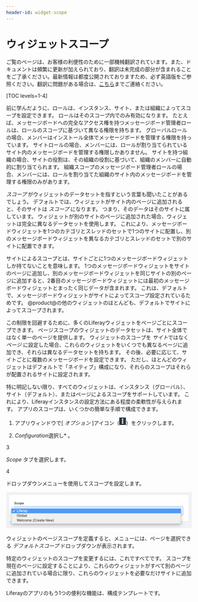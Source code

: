 ```yaml
---
header-id: widget-scope
---
```


# ウィジェットスコープ

<p class="alert alert-info"><span class="wysiwyg-color-blue120">ご覧のページは、お客様の利便性のために一部機械翻訳されています。また、ドキュメントは頻繁に更新が加えられており、翻訳は未完成の部分が含まれることをご了承ください。最新情報は都度公開されておりますため、必ず英語版をご参照ください。翻訳に問題がある場合は、<a href="mailto:support-content-jp@liferay.com">こちら</a>までご連絡ください。</span></p>

[TOC levels=1-4]

前に学んだように、ロールは、インスタンス、サイト、または組織によってスコープを設定できます。 ロールはそのスコープ内でのみ有効になります。 たとえば、メッセージボードへの完全なアクセス権を持つメッセージボード管理者ロールは、ロールのスコープに基づいて異なる権限を持ちます。 グローバルロールの場合、メンバーはインストール全体でメッセージボードを管理する権限を持っています。 サイトロールの場合、メンバーには、ロールが割り当てられているサイト内のメッセージボードを管理する権限しかありません。 サイトを持つ組織の場合、サイトの役割は、その組織の役割に基づいて、組織のメンバーに自動的に割り当てられます。 組織スコープのメッセージボード管理者ロールの場合、メンバーには、ロールを割り当てた組織のサイト内のメッセージボードを管理する権限のみがあります。

*スコープ* がウィジェットのデータセットを指すという言葉も聞いたことがあるでしょう。 デフォルトでは、ウィジェットがサイト内のページに追加されると、そのサイトは *スコープ* になります。 つまり、そのデータはそのサイトに属しています。 ウィジェットが別のサイトのページに追加された場合、ウィジェットは完全に異なるデータセットを使用します。 これにより、メッセージボードウィジェットを1つのカテゴリとスレッドのセットで1つのサイトに配置し、別のメッセージボードウィジェットを異なるカテゴリとスレッドのセットで別のサイトに配置できます。

サイトによるスコープとは、サイトごとに1つのメッセージボードウィジェットしか持てないことを意味します。 1つのメッセージボードウィジェットをサイトのページに追加し、別のメッセージボードウィジェットを同じサイトの別のページに追加すると、2番目のメッセージボードウィジェットには最初のメッセージボードウィジェットとまったく同じデータが含まれます。 これは、デフォルトで、メッセージボードウィジェットがサイトによってスコープ設定されているためです。 @product@の他のウィジェットのほとんども、デフォルトでサイトによってスコープされます。

この制限を回避するために、多くのLiferayウィジェットをページごとにスコープできます。 ページスコープのウィジェットのデータセットは、サイト全体ではなく単一のページを提供します。 ウィジェットのスコープを *サイト*ではなく *ページ* に設定した場合、これらのウィジェットをいくつでも異なるページに追加でき、それらは異なるデータセットを持ちます。 その後、必要に応じて、サイトごとに複数のメッセージボードを設定できます。 ただし、ほとんどのウィジェットはデフォルトで「ネイティブ」構成になり、それらのスコープはそれらが配置されるサイトに設定されます。

特に明記しない限り、すべてのウィジェットは、インスタンス（グローバル）、サイト（デフォルト）、またはページによるスコープをサポートしています。 これにより、Liferayインスタンスの設定方法にある程度の柔軟性が与えられます。 アプリのスコープは、いくつかの簡単な手順で構成できます。

1.  アプリウィンドウで[ *オプション* ]アイコン（![Options](../../../images/icon-options.png)）をクリックします。

2.  *Configuration*選択し* 。</p></li>

3

*Scope* タブを選択します。

4

ドロップダウンメニューを使用してスコープを設定します。</ol>

![図1：アプリケーションのスコープを変更するには、[構成]メニューに移動します。](../../../images/changing-widget-scope.png)

ウィジェットのページスコープを定義すると、メニューには、ページを選択できる *デフォルトスコープ* ドロップダウンが表示されます。

特定のウィジェットのスコープを変更するには、これですべてです。 スコープを現在のページに設定することにより、これらのウィジェットがすべて別のページに追加されている場合に限り、これらのウィジェットを必要なだけサイトに追加できます。

Liferayのアプリのもう1つの便利な機能は、構成テンプレートです。
